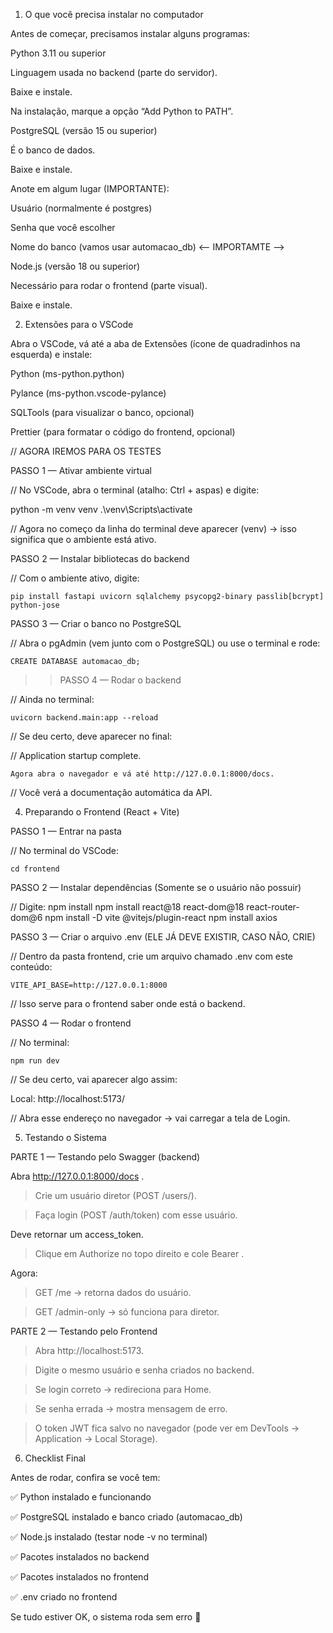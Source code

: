 1. O que você precisa instalar no computador

Antes de começar, precisamos instalar alguns programas:


Python 3.11 ou superior

Linguagem usada no backend (parte do servidor).

Baixe e instale.

Na instalação, marque a opção “Add Python to PATH”.

PostgreSQL (versão 15 ou superior)

É o banco de dados.

Baixe e instale.

Anote em algum lugar (IMPORTANTE):

Usuário (normalmente é postgres)

Senha que você escolher

Nome do banco (vamos usar automacao_db) <-- IMPORTAMTE -->

Node.js (versão 18 ou superior)

Necessário para rodar o frontend (parte visual).

Baixe e instale.

2. Extensões para o VSCode

Abra o VSCode, vá até a aba de Extensões (ícone de quadradinhos na esquerda) e instale:

Python (ms-python.python)

Pylance (ms-python.vscode-pylance)

SQLTools (para visualizar o banco, opcional)

Prettier (para formatar o código do frontend, opcional)

// AGORA IREMOS PARA OS TESTES 

PASSO 1 — Ativar ambiente virtual

// No VSCode, abra o terminal (atalho: Ctrl + aspas) e digite:

   python -m venv venv
.\venv\Scripts\activate



// Agora no começo da linha do terminal deve aparecer (venv) → isso significa que o ambiente está ativo.

PASSO 2 — Instalar bibliotecas do backend

// Com o ambiente ativo, digite:

    pip install fastapi uvicorn sqlalchemy psycopg2-binary passlib[bcrypt] python-jose

PASSO 3 — Criar o banco no PostgreSQL

// Abra o pgAdmin (vem junto com o PostgreSQL) ou use o terminal e rode:

    CREATE DATABASE automacao_db;

>> PASSO 4 — Rodar o backend

// Ainda no terminal:

    uvicorn backend.main:app --reload

// Se deu certo, deve aparecer no final:

// Application startup complete.


    Agora abra o navegador e vá até http://127.0.0.1:8000/docs.

// Você verá a documentação automática da API.

4. Preparando o Frontend (React + Vite)

PASSO 1 — Entrar na pasta

// No terminal do VSCode:

    cd frontend

PASSO 2 — Instalar dependências (Somente se o usuário não possuir)

// Digite:
    npm install
    npm install react@18 react-dom@18 react-router-dom@6
    npm install -D vite @vitejs/plugin-react
    npm install axios

PASSO 3 — Criar o arquivo .env (ELE JÁ DEVE EXISTIR, CASO NÃO, CRIE)

// Dentro da pasta frontend, crie um arquivo chamado .env com este conteúdo:

    VITE_API_BASE=http://127.0.0.1:8000


// Isso serve para o frontend saber onde está o backend.

PASSO 4 — Rodar o frontend

// No terminal:

    npm run dev


// Se deu certo, vai aparecer algo assim:

Local:   http://localhost:5173/


// Abra esse endereço no navegador → vai carregar a tela de Login.

5. Testando o Sistema

PARTE 1 — Testando pelo Swagger (backend)

Abra http://127.0.0.1:8000/docs
.

> Crie um usuário diretor (POST /users/).

> Faça login (POST /auth/token) com esse usuário.

Deve retornar um access_token.

> Clique em Authorize no topo direito e cole Bearer <token>.

Agora:

> GET /me → retorna dados do usuário.

> GET /admin-only → só funciona para diretor.

PARTE 2 — Testando pelo Frontend

> Abra http://localhost:5173.

> Digite o mesmo usuário e senha criados no backend.

> Se login correto → redireciona para Home.

> Se senha errada → mostra mensagem de erro.

> O token JWT fica salvo no navegador (pode ver em DevTools → Application → Local Storage).

6. Checklist Final

Antes de rodar, confira se você tem:

✅ Python instalado e funcionando

✅ PostgreSQL instalado e banco criado (automacao_db)

✅ Node.js instalado (testar node -v no terminal)

✅ Pacotes instalados no backend

✅ Pacotes instalados no frontend

✅ .env criado no frontend

Se tudo estiver OK, o sistema roda sem erro 🚀